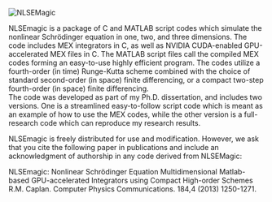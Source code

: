 ![NLSEMagic](nlsemagic_banner.jpg)

NLSEmagic is a package of C and MATLAB script codes which simulate the nonlinear Schrödinger equation in one, two, and three dimensions.  The code includes MEX integrators in C, as well as NVIDIA CUDA-enabled GPU-accelerated MEX files in C.  The MATLAB script files call the compiled MEX codes forming an easy-to-use highly efficient program.  The codes utilize a fourth-order (in time) Runge-Kutta scheme combined with the choice of standard second-order (in space) finite differencing, or a compact  two-step fourth-order (in space) finite differencing.  
The code was developed as part of my Ph.D. dissertation, and includes two versions.  One is a streamlined easy-to-follow script code which is meant as an example of how to use the MEX codes, while the other version is a full-research code which can reproduce my research results.  
  
NLSEmagic is freely distributed for use and modification.  However, we ask that you cite the following paper in publications and include an acknowledgment of authorship in any code derived from NLSEMagic:
  
NLSEmagic: Nonlinear Schrödinger Equation Multidimensional Matlab-based GPU-accelerated Integrators using Compact High-order Schemes
R.M. Caplan. Computer Physics Communications. 184,4 (2013) 1250-1271.  

